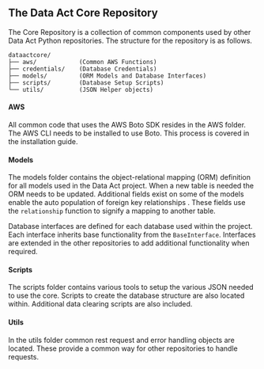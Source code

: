 ## The Data Act Core Repository

The Core Repository is a collection of common components used by other
Data Act Python repositories.  The structure for the repository is as follows.

```
dataactcore/
├── aws/            (Common AWS Functions)
├── credentials/    (Database Credentials)
├── models/         (ORM Models and Database Interfaces)
├── scripts/        (Database Setup Scripts)
└── utils/          (JSON Helper objects)
```

#### AWS

All common code that uses the AWS Boto SDK resides in the AWS folder. The AWS CLI needs to be installed to use Boto. This process is covered in the installation guide.

#### Models

The models folder contains the object-relational mapping (ORM) definition for all models used in the Data Act project. When a new table is needed the ORM needs to be updated. Additional fields exist on some of the models enable the auto population of foreign key relationships . These fields use the `relationship` function to signify a mapping to another table.

Database interfaces are defined for each database used within the project.
Each interface inherits base functionality from the `BaseInterface`.  Interfaces are extended in the other repositories to add additional functionality when required.

#### Scripts

The scripts folder contains various tools to setup the various JSON needed
to use the core. Scripts to create the database structure are also located
within. Additional data clearing scripts are also included.

#### Utils

In the utils folder common rest request and error handling objects are
located. These provide a common way for other repositories to handle
requests.
